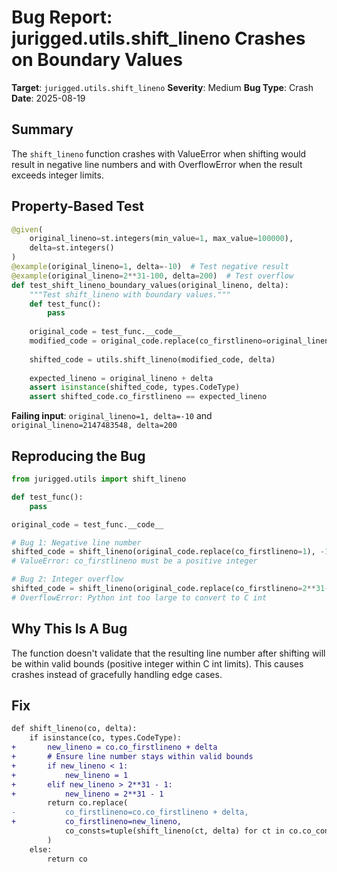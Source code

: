 # Bug Report: jurigged.utils.shift_lineno Crashes on Boundary Values

**Target**: `jurigged.utils.shift_lineno`
**Severity**: Medium
**Bug Type**: Crash
**Date**: 2025-08-19

## Summary

The `shift_lineno` function crashes with ValueError when shifting would result in negative line numbers and with OverflowError when the result exceeds integer limits.

## Property-Based Test

```python
@given(
    original_lineno=st.integers(min_value=1, max_value=100000),
    delta=st.integers()
)
@example(original_lineno=1, delta=-10)  # Test negative result
@example(original_lineno=2**31-100, delta=200)  # Test overflow
def test_shift_lineno_boundary_values(original_lineno, delta):
    """Test shift_lineno with boundary values."""
    def test_func():
        pass
    
    original_code = test_func.__code__
    modified_code = original_code.replace(co_firstlineno=original_lineno)
    
    shifted_code = utils.shift_lineno(modified_code, delta)
    
    expected_lineno = original_lineno + delta
    assert isinstance(shifted_code, types.CodeType)
    assert shifted_code.co_firstlineno == expected_lineno
```

**Failing input**: `original_lineno=1, delta=-10` and `original_lineno=2147483548, delta=200`

## Reproducing the Bug

```python
from jurigged.utils import shift_lineno

def test_func():
    pass

original_code = test_func.__code__

# Bug 1: Negative line number
shifted_code = shift_lineno(original_code.replace(co_firstlineno=1), -10)
# ValueError: co_firstlineno must be a positive integer

# Bug 2: Integer overflow  
shifted_code = shift_lineno(original_code.replace(co_firstlineno=2**31-100), 200)
# OverflowError: Python int too large to convert to C int
```

## Why This Is A Bug

The function doesn't validate that the resulting line number after shifting will be within valid bounds (positive integer within C int limits). This causes crashes instead of gracefully handling edge cases.

## Fix

```diff
def shift_lineno(co, delta):
    if isinstance(co, types.CodeType):
+       new_lineno = co.co_firstlineno + delta
+       # Ensure line number stays within valid bounds
+       if new_lineno < 1:
+           new_lineno = 1
+       elif new_lineno > 2**31 - 1:
+           new_lineno = 2**31 - 1
        return co.replace(
-           co_firstlineno=co.co_firstlineno + delta,
+           co_firstlineno=new_lineno,
            co_consts=tuple(shift_lineno(ct, delta) for ct in co.co_consts),
        )
    else:
        return co
```